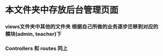 # 本文件夹中存放后台管理页面 
### views文件夹中其他的文件夹 根据自己所做的业务逐步迁移到对应的 模块(admin, teacher)下
### Controllers 和 routes 同上

